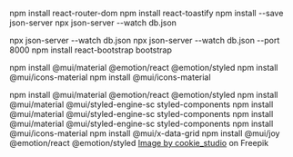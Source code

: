 npm install react-router-dom
npm install react-toastify
npm install --save json-server
npx json-server --watch db.json

npx json-server --watch db.json
npx json-server --watch db.json --port 8000
npm install react-bootstrap bootstrap

npm install @mui/material @emotion/react @emotion/styled
npm install @mui/icons-material
npm install @mui/icons-material

npm install @mui/material @emotion/react @emotion/styled
npm install @mui/material @mui/styled-engine-sc styled-components
npm install @mui/material @mui/styled-engine-sc styled-components
npm install @mui/material @mui/styled-engine-sc styled-components
npm install @mui/icons-material
npm install @mui/x-data-grid
npm install @mui/joy @emotion/react @emotion/styled
<a href="https://www.freepik.com/free-photo/pretty-smiling-joyfully-female-with-fair-hair-dressed-casually-looking-with-satisfaction_9117255.htm#query=profile&position=1&from_view=search&track=sph">Image by cookie_studio</a> on Freepik